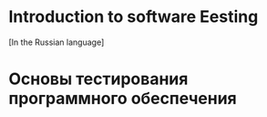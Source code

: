 # Introduction to software Еesting
[In the Russian language]

# Основы тестирования программного обеспечения

